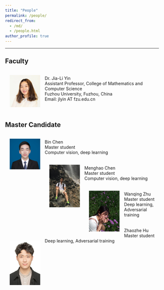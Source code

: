 ```yaml
---
title: "People"
permalink: /people/
redirect_from: 
  - /md/
  - /people.html
author_profile: true
---
```

---

Faculty
-----

<img src='/images/Yin.JPG' width="100" style="float: left; margin: 15px">
<br>
Dr. Jia-Li Yin <br>
Assistant Professor, College of Mathematics and Computer Science <br>
Fuzhou University, Fuzhou, China <br>
Email: jlyin AT fzu.edu.cn
<br>
<br>
<br>

Master Candidate
-----

<img src='/images/chen_bin.jpg' width="100" style="float: left; margin: 15px">
<br>
Bin Chen <br>
Master student <br>
Computer vision, deep learning  
<br>
<br>
<img src='/images/menghao_chen-1.jpg' width="100" style="float: left; margin: 15px">
<br>
Menghao Chen <br>
Master student <br>
Computer vision, deep learning  
<br>
<br>
<img src='/images/zhu_wanqing.jpg' width="100" style="float: left; margin: 15px">
<br>
Wanqing Zhu <br>
Master student <br>
Deep learning, Adversarial training  
<br>
<br>
<img src='/images/hu_zhaozhe.jpg' width="100" style="float: left; margin: 15px">
<br>
Zhaozhe Hu <br>
Master student <br>
Deep learning, Adversarial training  
<br>
<br>
<br>


